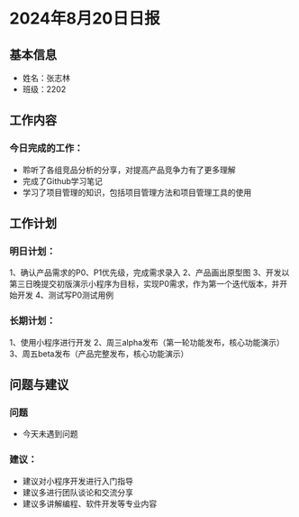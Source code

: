 # 2024年8月20日日报

## 基本信息
- 姓名：张志林
- 班级：2202
## 工作内容
### 今日完成的工作：
- 聆听了各组竞品分析的分享，对提高产品竞争力有了更多理解
- 完成了Github学习笔记
- 学习了项目管理的知识，包括项目管理方法和项目管理工具的使用

## 工作计划
### 明日计划：
1、确认产品需求的P0、P1优先级，完成需求录入
2、产品画出原型图
3、开发以第三日晚提交初版演示小程序为目标，实现P0需求，作为第一个迭代版本，并开始开发
4、测试写P0测试用例

### 长期计划：
1、使用小程序进行开发
2、周三alpha发布（第一轮功能发布，核心功能演示）
3、周五beta发布（产品完整发布，核心功能演示）

## 问题与建议
### 问题
- 今天未遇到问题
### 建议：
- 建议对小程序开发进行入门指导
- 建议多进行团队谈论和交流分享
- 建议多讲解编程、软件开发等专业内容